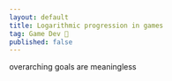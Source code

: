 ```yaml
---
layout: default
title: Logarithmic progression in games
tag: Game Dev 👾
published: false
---
```


overarching goals are meaningless
